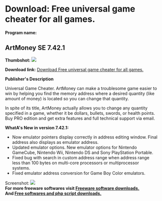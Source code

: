 # Download: Free universal game cheater for all games.

**Program name:**

## ArtMoney SE 7.42.1

  
**Thumbshot:** ![](http://www.freewarefiles.com/screenshot/artmoney_md.gif)   
  
**Download link:** [Download Free universal game cheater for all games.](http://freesoftwares.boysofts.com/ArtMoney_program_20384.html)  
  


**Publisher's Description**  
  


Universal Game Cheater. ArtMoney can make a troublesome game easier to win by helping you find the memory address where a desired quantity (like amount of money) is located so you can change that quantity. 

In spite of its title, ArtMoney actually allows you to change any quantity specified in a game, whether it be dollars, bullets, swords, or health points. Buy PRO edition and get extra features and full technical support via email. 

**WhatA's New in version 7.42.1:**

  * Now emulator pointers display correctly in address editing window. Final address also displays as emulator address. 
  * Updated emulator options. New emulator options for Nintendo GameCube, Nintendo Wii, Nintendo DS and Sony PlayStation Portable. 
  * Fixed bug with search in custom address range when address range less than 100 bytes on multi-core processors or multiprocessor systems. 
  * Fixed emulator address conversion for Game Boy Color emulators. 

  
  
Screenshot: ![](http://www.freewarefiles.com/screenshot/artmoney.gif)   
**For more freeware softwares visit [Freeware software downloads.](http://freesoftwares.boysofts.com/)**   
**And [Free softwares and php script downloads.](http://www.boysofts.com/)**
